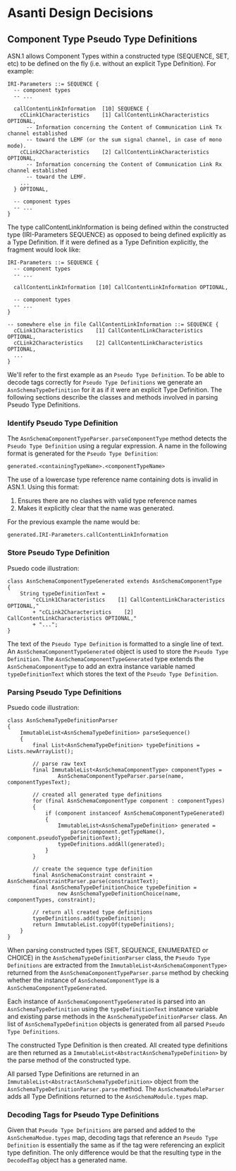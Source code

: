 # Asanti Design Decisions

## Component Type Pseudo Type Definitions

ASN.1 allows Component Types within a constructed type (SEQUENCE, SET, etc) to
be defined on the fly (i.e. without an explicit Type Definition). For example:

```
IRI-Parameters ::= SEQUENCE {
  -- component types
  -- ...

  callContentLinkInformation  [10] SEQUENCE {
    cCLink1Characteristics    [1] CallContentLinkCharacteristics OPTIONAL,
      -- Information concerning the Content of Communication Link Tx channel established
      -- toward the LEMF (or the sum signal channel, in case of mono mode).
    cCLink2Characteristics    [2] CallContentLinkCharacteristics OPTIONAL,
      -- Information concerning the Content of Communication Link Rx channel established
      -- toward the LEMF.
    ...
  } OPTIONAL,

  -- component types
  -- ...
}
```

The type callContentLinkInformation is being defined within the constructed
type (IRI-Parameters SEQUENCE) as opposed to being defined explicitly as a
Type Definition.  If it were defined as a Type Definition explicitly, the
fragment would look like:

```
IRI-Parameters ::= SEQUENCE {
  -- component types
  -- ...

  callContentLinkInformation [10] CallContentLinkInformation OPTIONAL,

  -- component types
  -- ...
}

-- somewhere else in file CallContentLinkInformation ::= SEQUENCE {
  cCLink1Characteristics    [1] CallContentLinkCharacteristics OPTIONAL,
  cCLink2Characteristics    [2] CallContentLinkCharacteristics OPTIONAL,
  ...
}
```

We'll refer to the first example as an `Pseudo Type Definition`. To be
able to decode tags correctly for `Pseudo Type Definitions` we generate an
`AsnSchemaTypeDefinition` for it as if it were an explicit Type Definition. The
following sections describe the classes and methods involved in parsing Pseudo
Type Definitions.

### Identify Pseudo Type Definition

The `AsnSchemaComponentTypeParser.parseComponentType` method detects
the `Pseudo Type Definition` using a regular expression. A name in
the following format is generated for the `Pseudo Type Definition`:

```
generated.<containingTypeName>.<componentTypeName>
```

The use of a lowercase type reference name containing dots is invalid in
ASN.1. Using this format:

1. Ensures there are no clashes with valid type reference names
1. Makes it explicitly clear that the name was generated.

For the previous example the name would be:

```
generated.IRI-Parameters.callContentLinkInformation
```

### Store Pseudo Type Definition

Psuedo code illustration:

```
class AsnSchemaComponentTypeGenerated extends AsnSchemaComponentType
{
    String typeDefinitionText =
        "cCLink1Characteristics    [1] CallContentLinkCharacteristics OPTIONAL,"
        + "cCLink2Characteristics    [2] CallContentLinkCharacteristics OPTIONAL,"
        + "...";
}
```

The text of the `Pseudo Type Definition` is formatted to a single line of text.
 An `AsnSchemaComponentTypeGenerated` object is used to store the `Pseudo Type
 Definition`. The `AsnSchemaComponentTypeGenerated` type extends the
 `AsnSchemaComponentType` to add an extra instance variable named
 `typeDefinitionText` which stores the text of the `Pseudo Type Definition`.

### Parsing Pseudo Type Definitions


Psuedo code illustration:

```
class AsnSchemaTypeDefinitionParser
{
    ImmutableList<AsnSchemaTypeDefinition> parseSequence()
    {
        final List<AsnSchemaTypeDefinition> typeDefinitions = Lists.newArrayList();

        // parse raw text
        final ImmutableList<AsnSchemaComponentType> componentTypes =
                AsnSchemaComponentTypeParser.parse(name, componentTypesText);

        // created all generated type definitions
        for (final AsnSchemaComponentType component : componentTypes)
        {
            if (component instanceof AsnSchemaComponentTypeGenerated)
            {
                ImmutableList<AsnSchemaTypeDefinition> generated =
                    parse(component.getTypeName(), component.pseudoTypeDefinitionText);
                typeDefinitions.addAll(generated);
            }
        }

        // create the sequence type definition
        final AsnSchemaConstraint constraint = AsnSchemaConstraintParser.parse(constraintText);
        final AsnSchemaTypeDefinitionChoice typeDefinition =
                new AsnSchemaTypeDefinitionChoice(name, componentTypes, constraint);

        // return all created type definitions
        typeDefinitions.add(typeDefinition);
        return ImmutableList.copyOf(typeDefinitions);
    }
}
```

When parsing constructed types (SET, SEQUENCE, ENUMERATED or CHOICE) in the
`AsnSchemaTypeDefinitionParser` class, the `Pseudo Type Definitions` are
extracted from the `ImmutableList<AsnSchemaComponentType>` returned from the
`AsnSchemaComponentTypeParser.parse` method by checking whether the instance of
`AsnSchemaComponentType` is a `AsnSchemaComponentTypeGenerated`.

Each instance of `AsnSchemaComponentTypeGenerated` is parsed into an
`AsnSchemaTypeDefinition` using the `typeDefinitionText` instance variable
and existing parse methods in the `AsnSchemaTypeDefinitionParser` class. An
list of `AsnSchemaTypeDefinition` objects is generated from all parsed
`Pseudo Type Definitions`.

The constructed Type Definition is then created. All created type definitions
are then returned as a `ImmutableList<AbstractAsnSchemaTypeDefinition>`
by the parse method of the constructed type.

All parsed Type Definitions are returned in an
`ImmutableList<AbstractAsnSchemaTypeDefinition>` object from the
`AsnSchemaTypeDefinitionParser.parse` method. The `AsnSchemaModuleParser`
adds all Type Definitions returned to the `AsnSchemaModule.types` map.

### Decoding Tags for Pseudo Type Definitions

Given that `Pseudo Type Definitions` are parsed and added to the
`AsnSchemaModue.types` map, decoding tags that reference an `Pseudo Type
Definition` is essentially the same as if the tag were referencing an explicit
type definition. The only difference would be that the resulting type in the
`DecodedTag` object has a generated name.
